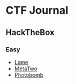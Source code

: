 # CTF Journal

## HackTheBox

### Easy

- [Lame](/HackTheBox/Easy/Lame.md)
- [MetaTwo](/HackTheBox/Easy/MetaTwo.md)
- [Photobomb](/HackTheBox/Easy/Photobomb.md)

